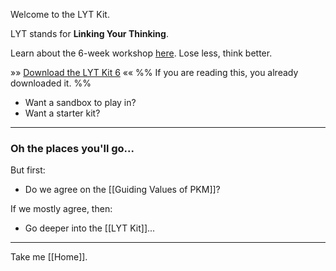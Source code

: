 Welcome to the LYT Kit. 

LYT stands for **Linking Your Thinking**.

Learn about the 6-week workshop [here](https://www.linkingyourthinking.com). Lose less, think better.

»» [Download the LYT Kit 6](https://www.linkingyourthinking.com/download-lyt-kit) «« 
%% If you are reading this, you already downloaded it. %%

- Want a sandbox to play in?
- Want a starter kit?

---
### Oh the places you'll go...
But first:

- Do we agree on the [[Guiding Values of PKM]]?

If we mostly agree, then:

- Go deeper into the [[LYT Kit]]...

---

Take me [[Home]].